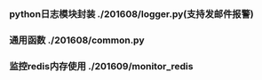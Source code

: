 ### python日志模块封装 ./201608/logger.py(支持发邮件报警)	
### 通用函数 ./201608/common.py	
### 监控redis内存使用 ./201609/monitor_redis	
